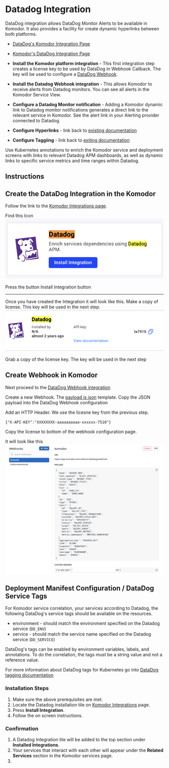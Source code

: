 # Datadog Integration


DataDog integration allows DataDog Monitor Alerts to be available in Komodor. It also provides a facility for create dynamic hyperlinks between both platforms.

- [DataDog's Komodor Integration Page](https://app.datadoghq.com/integrations/komodor?search=komo)
- [Komodor's DataDog  Integration Page](https://app.komodor.com/main/integration)


- **Install the Komodor platform integration** - This first integration step creates a license key to be used by DataDog in Webhook Callback. The key will be used to configure a [DataDog Webhook](https://app.datadoghq.com/integrations/webhooks?search=webhook).
- **Install the Datadog Webhook integration** - This allows Komodor to receive alerts from Datadog monitors. You can see all alerts in the Komodor Service View.
- **Configure a Datadog Monitor notification** - Adding a Komodor dynamic link to Datadog monitor notifications generates a direct link to the relevant service in Komodor. See the alert link in your Alerting provider connected to Datadog.

- **Configure Hyperlinks** -  link back to [existing documentation](https://docs.komodor.com/Integrations/Datadog-Monitor-Notification.html#link-setup) 

- **Configure Taggiing** - link back to [exiting documentation](https://docs.komodor.com/Integrations/Datadog.html)


Use Kubernetes annotations to enrich the Komodor service and deployment screens with links to relevant Datadog APM dashboards, as well as dynamic links to specific service metrics and time ranges within Datadog.


## Instructions

## Create the DataDog Integration in the Komodor

Follow the link to the [Komodor Integrations page](https://app.komodor.com/main/integration).  

Find this Icon ![Create Integration with DataDog](https://raw.githubusercontent.com/komodorio/docs/datadog-markdown-update/docs/img/DataDog-CreateIntegration.png) 

Press the button Install Integration button

---

Once you have created the Integration it will look like this. Make a copy of license. This key will be used in the next step.
![Created Integration with Liocense key](https://raw.githubusercontent.com/komodorio/docs/datadog-markdown-update/docs/img/DataDog-IntegrationCreated.png)

Grab a copy of the license key. The key will be used in the next step


## Create Webhook in Komodor 

Next proceed to the [DataDog Webhook integration](https://app.datadoghq.com/integrations/webhooks?search=webhook) 

Create a new Webhook.  The [payload is json](https://github.com/komodorio/docs/blob/datadog-markdown-update/docs/img/webhook-payload.json) template.  Copy the JSON payload into the DataDog Webhook configuration


Add an HTTP Header.  We use the licesne key from the previous step.  
```
{"X-API-KEY":"XXXXXXXX-aaaaaaaaaa-xxxxxx-7510"}
```
Copy the license to bottom of the webhook configuration page. 

It will look like this
![DataDog Create Webhook](https://raw.githubusercontent.com/komodorio/docs/datadog-markdown-update/docs/img/DataDog-Webhook-Edit.png)



## Deployment Manifest Configuration / DataDog Service Tags


For Komodor service correlation, your services according to Datadog, the following DataDog's service tags should be available on the resources.

- environment - should match the environment specified on the Datadog service (`DD_ENV`)
- service - should match the service name specified on the Datadog service (`DD_SERVICE`)

DataDog's tags can be enabled by environment variables, labels, and annotations.
To do the correlation, the tags must be a string value and not a reference value.

For more information about DataDog tags for Kubernetes go into [DataDog tagging documentation](https://docs.datadoghq.com/getting_started/tagging/unified_service_tagging/?tab=kubernetes)

### Installation Steps

1. Make sure the above prerequisites are met.
1. Locate the Datadog installation tile on [Komodor Integrations](https://app.komodor.com/main/integration) page.
1. Press __Install Integration__.
1. Follow the on screen instructions.

### Confirmation

1. A Datadog Integration tile will be added to the top section under __Installed Integrations__.
1. Your services that interact with each other will appear under the __Related Services__ section in the Komodor services page.
2. 
